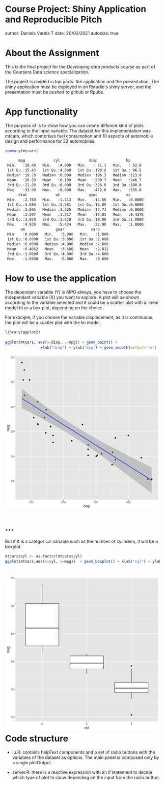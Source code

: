 Course Project: Shiny Application and Reproducible Pitch
========================================================
author: Daniela Varela T
date: 20/03/2021
autosize: true

About the Assignment
========================================================

This is the final project for the *Developing data products* course as part of
the Coursera Data science specialization. 

The project is divided in tqo parts: the application and the presentation. 
The shiny application must be deployed in on Rstudio's shiny server, and the presentation must be pushed to github or Rpubs.


App functionality
========================================================

The purpose of is to show how you can create different kind of plots according to the input variable. The dataset for this implementation was mtcars, which comprises fuel consumption and 10 aspects of automobile design and performance for 32 automobiles.


```r
summary(mtcars)
```

```
      mpg             cyl             disp             hp       
 Min.   :10.40   Min.   :4.000   Min.   : 71.1   Min.   : 52.0  
 1st Qu.:15.43   1st Qu.:4.000   1st Qu.:120.8   1st Qu.: 96.5  
 Median :19.20   Median :6.000   Median :196.3   Median :123.0  
 Mean   :20.09   Mean   :6.188   Mean   :230.7   Mean   :146.7  
 3rd Qu.:22.80   3rd Qu.:8.000   3rd Qu.:326.0   3rd Qu.:180.0  
 Max.   :33.90   Max.   :8.000   Max.   :472.0   Max.   :335.0  
      drat             wt             qsec             vs        
 Min.   :2.760   Min.   :1.513   Min.   :14.50   Min.   :0.0000  
 1st Qu.:3.080   1st Qu.:2.581   1st Qu.:16.89   1st Qu.:0.0000  
 Median :3.695   Median :3.325   Median :17.71   Median :0.0000  
 Mean   :3.597   Mean   :3.217   Mean   :17.85   Mean   :0.4375  
 3rd Qu.:3.920   3rd Qu.:3.610   3rd Qu.:18.90   3rd Qu.:1.0000  
 Max.   :4.930   Max.   :5.424   Max.   :22.90   Max.   :1.0000  
       am              gear            carb      
 Min.   :0.0000   Min.   :3.000   Min.   :1.000  
 1st Qu.:0.0000   1st Qu.:3.000   1st Qu.:2.000  
 Median :0.0000   Median :4.000   Median :2.000  
 Mean   :0.4062   Mean   :3.688   Mean   :2.812  
 3rd Qu.:1.0000   3rd Qu.:4.000   3rd Qu.:4.000  
 Max.   :1.0000   Max.   :5.000   Max.   :8.000  
```

How to use the application
========================================================

The dependant variable (Y) is MPG always, you have to choose the independant variable (X) you want to explore. A plot will be shown according to the variable selected and it could be a scatter plot with a linear model fit or a box plot, depending on the choice. 

For example, if you choose the variable displacement, as it is continuous, the plot will be a scatter plot with the lm model. 


```r
library(ggplot2)

ggplot(mtcars, aes(x=disp, y=mpg)) + geom_point() + 
                xlab("disp") + ylab('mpg') + geom_smooth(method='lm')
```

![plot of chunk unnamed-chunk-2](presentationapp-figure/unnamed-chunk-2-1.png)

...
========================================================
But if it is a categorical variable such as the number of cylinders, it will be a boxplot.  


```r
mtcars$cyl <- as.factor(mtcars$cyl)
ggplot(mtcars,aes(x=cyl, y=mpg))  + geom_boxplot() + xlab("cyl") + ylab('mpg')
```

![plot of chunk unnamed-chunk-3](presentationapp-figure/unnamed-chunk-3-1.png)
Code structure
========================================================
- iu.R: contains helpText components and a set of radio buttons with the variables of the dataset as options. The main panel is composed only by a single plotOutput. 

- server.R: there is a reactive expression with an if statement to decide which type of plot to show depending on the input from the radio button. 


